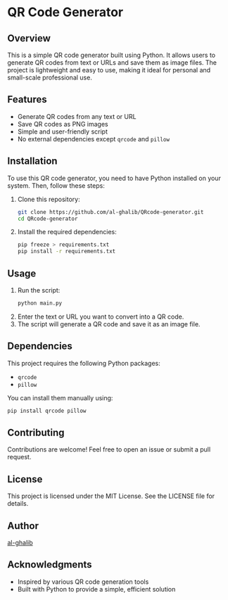 # QR Code Generator

## Overview

This is a simple QR code generator built using Python. It allows users to generate QR codes from text or URLs and save them as image files. The project is lightweight and easy to use, making it ideal for personal and small-scale professional use.

## Features

- Generate QR codes from any text or URL
- Save QR codes as PNG images
- Simple and user-friendly script
- No external dependencies except `qrcode` and `pillow`

## Installation

To use this QR code generator, you need to have Python installed on your system. Then, follow these steps:

1. Clone this repository:

   ```sh
   git clone https://github.com/al-ghalib/QRcode-generator.git
   cd QRcode-generator
   ```

2. Install the required dependencies:

   ```sh
   pip freeze > requirements.txt
   pip install -r requirements.txt
   ```

## Usage

1. Run the script:
   ```sh
   python main.py
   ```
2. Enter the text or URL you want to convert into a QR code.
3. The script will generate a QR code and save it as an image file.

## Dependencies

This project requires the following Python packages:

- `qrcode`
- `pillow`

You can install them manually using:

```sh
pip install qrcode pillow
```

## Contributing

Contributions are welcome! Feel free to open an issue or submit a pull request.

## License

This project is licensed under the MIT License. See the LICENSE file for details.

## Author

[al-ghalib](https://github.com/al-ghalib)

## Acknowledgments

- Inspired by various QR code generation tools
- Built with Python to provide a simple, efficient solution


